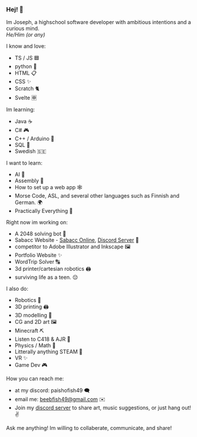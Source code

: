 ### Hej! 👋

Im Joseph, a highschool software developer with ambitious intentions and a curious mind.  
*He/Him (or any)*

I know and love:
- TS / JS 🟦
- python 🐍
- HTML 📋
- CSS ✨
- Scratch 🐈
- Svelte 🈸

Im learning:
- Java ☕
- C# 🎮
- C++ / Arduino 🤖
- SQL 🧮
- Swedish 🇸🇪

I want to learn:
- AI 👾
- Assembly 💽
- How to set up a web app 🕸️
- Morse Code, ASL, and several other languages such as Finnish and German. 🌍
- Practically Everything 🤦

Right now im working on:
- A 2048 solving bot 🎯
- Sabacc Website - [Sabacc Online](http://sabacc.samuelanes.com/),  [Discord Server](https://discord.gg/cSYRyqufek) 🌌
- competitor to Adobe Illustrator and Inkscape 🖼️
- Portfolio Website ✨
- WordTrip Solver 🔠
- 3d printer/cartesian robotics 🖨️
- surviving life as a teen. 😔

I also do:
- Robotics 🤖
- 3D printing 🖨️
- 3D modelling 🗿
- CG and 2D art 🖼️
- Minecraft ⛏️
- Listen to C418 & AJR 🎵
- Physics / Math 🧮
- Litterally anything STEAM 🗿
- VR ✨
- Game Dev 🎮

How you can reach me:
- at my discord: paishofish49 🗨️
- email me: beebfish49@gmail.com ✉️
- Join my [discord server](https://discord.gg/Kcvk5yw58S) to share art, music suggestions, or just hang out! ✌️

Ask me anything! Im willing to collaberate, communicate, and share!
